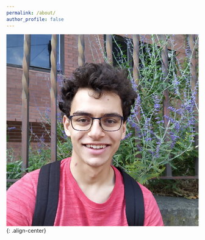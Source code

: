 ```yaml
---
permalink: /about/
author_profile: false
---
```


![image-center](/assets/images/profile.jpeg){: .align-center}